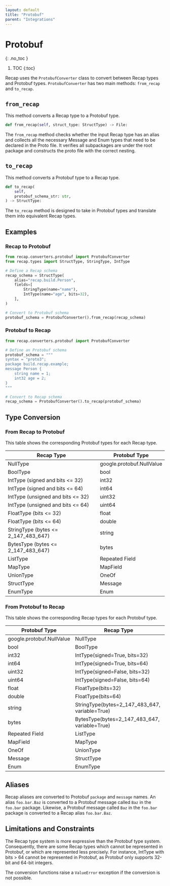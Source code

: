 ```yaml
---
layout: default
title: "Protobuf"
parent: "Integrations"
---
```


# Protobuf
{: .no_toc }

1. TOC
{:toc}

Recap uses the `ProtobufConverter` class to convert between Recap types and Protobuf types. `ProtobufConverter` has two main methods: `from_recap` and `to_recap`.

## `from_recap`

This method converts a Recap type to a Protobuf type.

```python
def from_recap(self, struct_type: StructType) -> File:
```

The `from_recap` method checks whether the input Recap type has an alias and collects all the necessary Message and Enum types that need to be declared in the Proto file. It verifies all subpackages are under the root package and constructs the proto file with the correct nesting.

## `to_recap`

This method converts a Protobuf type to a Recap type.

```python
def to_recap(
    self,
    protobuf_schema_str: str,
) -> StructType:
```

The `to_recap` method is designed to take in Protobuf types and translate them into equivalent Recap types.

## Examples

### Recap to Protobuf

```python
from recap.converters.protobuf import ProtobufConverter
from recap.types import StructType, StringType, IntType

# Define a Recap schema
recap_schema = StructType(
    alias="recap.build.Person",
    fields=[
        StringType(name="name"),
        IntType(name="age", bits=32),
    ],
)

# Convert to Protobuf schema
protobuf_schema = ProtobufConverter().from_recap(recap_schema)
```

### Protobuf to Recap

```python
from recap.converters.protobuf import ProtobufConverter

# Define an Protobuf schema
protobuf_schema = """
syntax = "proto3";
package build.recap.example;
message Person {
    string name = 1;
    int32 age = 2;
}
"""

# Convert to Recap schema
recap_schema = ProtobufConverter().to_recap(protobuf_schema)
```

## Type Conversion

### From Recap to Protobuf

This table shows the corresponding Protobuf types for each Recap type.

| Recap Type | Protobuf Type |
|------------------------------------|---------------|
| NullType                           | google.protobuf.NullValue |
| BoolType                           | bool |
| IntType (signed and bits <= 32)    | int32 |
| IntType (signed and bits <= 64)    | int64 |
| IntType (unsigned and bits <= 32)  | uint32 |
| IntType (unsigned and bits <= 64)  | uint64 |
| FloatType (bits <= 32)             | float |
| FloatType (bits <= 64)             | double |
| StringType (bytes <= 2_147_483_647)| string |
| BytesType (bytes <= 2_147_483_647) | bytes |
| ListType                           | Repeated Field |
| MapType                            | MapField |
| UnionType                          | OneOf |
| StructType                         | Message |
| EnumType                           | Enum |

### From Protobuf to Recap

This table shows the corresponding Recap types for each Protobuf type.

| Protobuf Type | Recap Type |
|---------------|------------|
| google.protobuf.NullValue | NullType |
| bool | BoolType |
| int32 | IntType(signed=True, bits=32) |
| int64 | IntType(signed=True, bits=64) |
| uint32 | IntType(signed=False, bits=32) |
| uint64 | IntType(signed=False, bits=64) |
| float | FloatType(bits=32) |
| double | FloatType(bits=64) |
| string | StringType(bytes=2_147_483_647, variable=True) |
| bytes | BytesType(bytes=2_147_483_647, variable=True) |
| Repeated Field | ListType |
| MapField | MapType |
| OneOf | UnionType |
| Message | StructType |
| Enum | EnumType |

## Aliases

Recap aliases are converted to Protobuf `package` and `message` names. An alias `foo.bar.Baz` is converted to a Protobuf message called `Baz` in the `foo.bar` package. Likewise, a Protobuf message called `Baz` in the `foo.bar` package is converted to a Recap alias `foo.bar.Baz`.

## Limitations and Constraints

The Recap type system is more expressive than the Protobuf type system. Consequently, there are some Recap types which cannot be represented in Protobuf, or which are represented less precisely. For instance, IntType with bits > 64 cannot be represented in Protobuf, as Protobuf only supports 32-bit and 64-bit integers.

The conversion functions raise a `ValueError` exception if the conversion is not possible.

